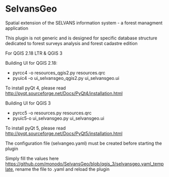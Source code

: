 # SelvansGeo
Spatial extension of the SELVANS information system - a forest managment application

This plugin is not generic and is designed for specific database structure dedicated
to forest surveys analysis and forest cadastre edition

For QGIS 2.18 LTR & QGIS 3

Building UI for QGIS 2.18:
<ul>
  <li>pyrcc4 -o resources_qgis2.py resources.qrc
  <li>pyuic4 -o ui_selvansgeo_qgis2.py ui_selvansgeo.ui
</ul>

To install pyQt 4, please read http://pyqt.sourceforge.net/Docs/PyQt4/installation.html

Building UI for QGIS 3
<ul>
  <li>pyrcc5 -o resources.py resources.qrc
  <li>pyuic5-o ui_selvansgeo.py ui_selvansgeo.ui
</ul>

To install pyQt 5, please read http://pyqt.sourceforge.net/Docs/PyQt5/installation.html

The configuration file (selvangeo.yaml) must be created before starting the plugin

Simply fill the values here https://github.com/monodo/SelvansGeo/blob/qgis_3/selvansgeo.yaml_template,
rename the file to .yaml and reload the plugin
